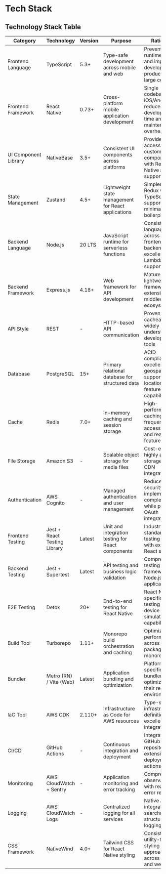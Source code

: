 # Tech Stack

## Technology Stack Table

| Category | Technology | Version | Purpose | Rationale |
|----------|------------|---------|---------|-----------|
| Frontend Language | TypeScript | 5.3+ | Type-safe development across mobile and web | Prevents runtime errors and improves developer productivity in large codebase |
| Frontend Framework | React Native | 0.73+ | Cross-platform mobile application development | Single codebase for iOS/Android reduces development time and maintenance overhead |
| UI Component Library | NativeBase | 3.5+ | Consistent UI components across platforms | Provides accessible, customizable components with React Native and web support |
| State Management | Zustand | 4.5+ | Lightweight state management for React applications | Simpler than Redux with TypeScript support and minimal boilerplate |
| Backend Language | Node.js | 20 LTS | JavaScript runtime for serverless functions | Consistent language across frontend and backend, excellent AWS Lambda support |
| Backend Framework | Express.js | 4.18+ | Web framework for API development | Mature, lightweight framework with extensive middleware ecosystem |
| API Style | REST | - | HTTP-based API communication | Proven, cacheable, and widely understood by developers and tools |
| Database | PostgreSQL | 15+ | Primary relational database for structured data | ACID compliance, excellent geospatial support for location features, JSON capabilities |
| Cache | Redis | 7.0+ | In-memory caching and session storage | High-performance caching for frequently accessed data and real-time features |
| File Storage | Amazon S3 | - | Scalable object storage for media files | Cost-effective, highly available storage with CDN integration |
| Authentication | AWS Cognito | - | Managed authentication and user management | Reduces security implementation complexity while providing OAuth integration |
| Frontend Testing | Jest + React Testing Library | Latest | Unit and integration testing for React components | Industry standard testing tools with excellent React support |
| Backend Testing | Jest + Supertest | Latest | API testing and business logic validation | Comprehensive testing framework for Node.js applications |
| E2E Testing | Detox | 20+ | End-to-end testing for React Native | React Native-specific E2E testing with device simulation capabilities |
| Build Tool | Turborepo | 1.11+ | Monorepo build orchestration and caching | Optimizes build performance across multiple packages in monorepo |
| Bundler | Metro (RN) / Vite (Web) | Latest | Application bundling and optimization | Platform-specific bundlers optimized for their respective environments |
| IaC Tool | AWS CDK | 2.110+ | Infrastructure as Code for AWS resources | Type-safe infrastructure definition with excellent AWS integration |
| CI/CD | GitHub Actions | - | Continuous integration and deployment | Integrated with GitHub repository, extensive AWS deployment actions |
| Monitoring | AWS CloudWatch + Sentry | - | Application monitoring and error tracking | Comprehensive observability with real-time error reporting |
| Logging | AWS CloudWatch Logs | - | Centralized logging for all services | Native AWS integration with searchable, structured logging |
| CSS Framework | NativeWind | 4.0+ | Tailwind CSS for React Native styling | Consistent utility-first styling approach across mobile and web |
